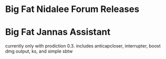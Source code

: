 Big Fat Nidalee Forum Releases
============


Big Fat Jannas Assistant
============
currently only with prodiction 0.3. 
includes anticapcloser, interrupter, boost dmg output, ks, and simple sbtw

